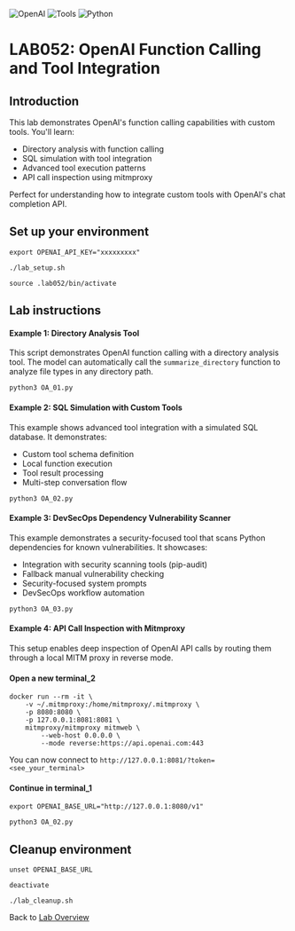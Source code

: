 ![OpenAI](https://img.shields.io/badge/OpenAI-lightblue)
![Tools](https://img.shields.io/badge/Tools-purple)
![Python](https://img.shields.io/badge/Python-blue) 


# LAB052: OpenAI Function Calling and Tool Integration
## Introduction
This lab demonstrates OpenAI's function calling capabilities with custom tools. You'll learn:
- Directory analysis with function calling
- SQL simulation with tool integration
- Advanced tool execution patterns
- API call inspection using mitmproxy

Perfect for understanding how to integrate custom tools with OpenAI's chat completion API.

## Set up your environment
```
export OPENAI_API_KEY="xxxxxxxxx"
```
```
./lab_setup.sh
```
```
source .lab052/bin/activate
```

## Lab instructions
#### Example 1: Directory Analysis Tool
This script demonstrates OpenAI function calling with a directory analysis tool. The model can automatically call the `summarize_directory` function to analyze file types in any directory path.
```
python3 OA_01.py
```

#### Example 2: SQL Simulation with Custom Tools
This example shows advanced tool integration with a simulated SQL database. It demonstrates:
- Custom tool schema definition
- Local function execution
- Tool result processing
- Multi-step conversation flow
```
python3 OA_02.py
```

#### Example 3: DevSecOps Dependency Vulnerability Scanner
This example demonstrates a security-focused tool that scans Python dependencies for known vulnerabilities. It showcases:
- Integration with security scanning tools (pip-audit)
- Fallback manual vulnerability checking
- Security-focused system prompts
- DevSecOps workflow automation
```
python3 OA_03.py
```

#### Example 4: API Call Inspection with Mitmproxy
This setup enables deep inspection of OpenAI API calls by routing them through a local MITM proxy in reverse mode.

#### Open a new terminal_2
```
docker run --rm -it \
    -v ~/.mitmproxy:/home/mitmproxy/.mitmproxy \
    -p 8080:8080 \
    -p 127.0.0.1:8081:8081 \
    mitmproxy/mitmproxy mitmweb \
        --web-host 0.0.0.0 \
        --mode reverse:https://api.openai.com:443
```
You can now connect to `http://127.0.0.1:8081/?token=<see_your_terminal>`

#### Continue in terminal_1
```
export OPENAI_BASE_URL="http://127.0.0.1:8080/v1"
```
```
python3 OA_02.py
```

## Cleanup environment
```
unset OPENAI_BASE_URL
```
```
deactivate
```
```
./lab_cleanup.sh
```
Back to [Lab Overview](https://github.com/kubiosec-agentic/agentic-labs/blob/master/README.md#-lab-overview)

